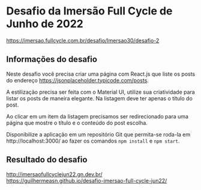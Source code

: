 # Desafio da Imersão Full Cycle de Junho de 2022

https://imersao.fullcycle.com.br/desafio/Imersao30/desafio-2

## Informações do desafio

Neste desafio você precisa criar uma página com React.js que liste os posts do endereço https://jsonplaceholder.typicode.com/posts.

A estilização precisa ser feita com o Material UI, utilize sua criatividade para listar os posts de maneira elegante. Na listagem deve ter apenas o título do post.

Ao clicar em um item da listagem precisamos ser redirecionado para uma página que mostre o título e o conteúdo do post escolha.

Disponibilize a aplicação em um repositório Git que permita-se roda-la em http://localhost:3000/ ao fazer os comandos ```npm install``` e ```npm start```.

## Resultado do desafio

http://imersaofullcyclejun22.gn.dev.br/
https://guilhermeasn.github.io/desafio-imersao-full-cycle-jun22/
